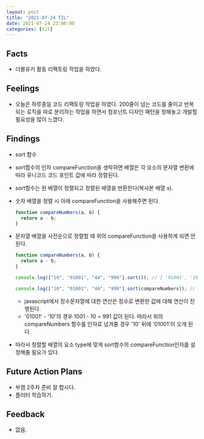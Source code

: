 ```yaml
---
layout: post
title: "2021-07-24 TIL"
date: 2021-07-24 23:00:00
categories: [til]
---
```


## Facts

- 더블유키 활동 리팩토링 작업을 하였다.

## Feelings

- 오늘은 하루종일 코드 리팩토링 작업을 하였다. 200줄이 넘는 코드를 줄이고 반복되는 로직을 따로 분리하는 작업을 하면서 컴포넌트 디자인 패턴을 정해놓고 개발할 필요성을 많이 느꼈다.

## Findings

- sort 함수
- sort함수의 인자 compareFunction을 생락햐면 배열은 각 요소의 문자열 변환에 따라 유니코드 코드 포인트 값에 따라 정렬된다.
- sort함수는 원 배열이 정렬되고 정렬된 배열을 반환한다(복사본 배열 x).

- 숫자 배열을 정렬 시 아래 compareFunction을 사용해주면 된다.

  ```jsx
  function compareNumbers(a, b) {
    return a - b;
  }
  ```

- 문자열 배열을 사전순으로 정렬할 때 위의 compareFunction을 사용하게 되면 안된다.

  ```jsx
  function compareNumbers(a, b) {
    return a - b;
  }

  console.log(["10", "01001", "44", "999"].sort()); // [ '01001', '10', '44', '999' ]

  console.log(["10", "01001", "44", "999"].sort(compareNumbers)); // [ '10', '44', '999', '01001' ]
  ```

  - javascript에서 정수문자열에 대한 연산은 정수로 변환한 값에 대해 연산이 진행된다.
  - '01001' - '10'의 경우 1001 - 10 = 991 값이 된다. 따라서 위의 compareNumbers 함수를 인자로 넘겨줄 경우 '10' 뒤에 '01001'이 오게 된다.

- 따라서 정렬할 배열의 요소 type에 맞게 sort함수의 compareFunction인자를 설정해줄 필요가 있다.

## Future Action Plans

- 부캠 2주차 준비 잘 합시다.
- 플러터 학습하기.

## Feedback

- 없음.
